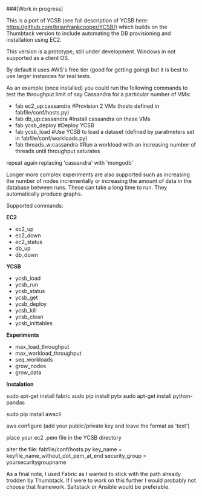 ###[Work in progress]

This is a port of YCSB (see full description of YCSB here: https://github.com/brianfrankcooper/YCSB/) which builds on the Thumbtack version to include automating the DB provisioning and installation using EC2.

This version is a prototype, still under development. Windows in not supported as a client OS.

By default it uses AWS's free tier (good for getting going) but it is best to use larger instances for real tests.

As an example (once installed) you could run the following commands to test the throughput limit of say Cassandra for a particular number of VMs:

- fab ec2_up:cassandra           #Provision 2 VMs (hosts defined in fabfile/conf/hosts.py)
- fab db_up:cassandra            #Install cassandra on these VMs
- fab ycsb_deploy                #Deploy YCSB
- fab ycsb_load                  #Use YCSB to load a dataset (defined by paratmeters set in fabfile/conf/workloads.py)
- fab threads_w:cassandra        #Run a workload with an increasing number of threads until throughput saturates

repeat again replacing 'cassandra' with 'mongodb'

Longer more complex experiments are also supported such as increasing the number of nodes incrementally or increasing the amount of data in the database between runs. These can take a long time to run. They automatically produce graphs.

Supported commands:

**EC2**

- ec2_up
- ec2_down
- ec2_status
- db_up
- db_down

**YCSB**

- ycsb_load
- ycsb_run
- ycsb_status
- ycsb_get
- ycsb_deploy
- ycsb_kill
- ycsb_clean
- ycsb_inittables

**Experiments**

- max_load_throughput
- max_workload_throughput
- seq_workloads
- grow_nodes
- grow_data

**Instalation**

 sudo apt-get install fabric
 sudo pip install pytx
 sudo apt-get install python-pandas

sudo pip install awscli

aws configure (add your public/private key and leave the format as 'text')

place your ec2 .pem file in the YCSB directory

alter the file: fabfile/conf/hosts.py
    key_name = keyfile_name_without_dot_pem_at_end
    security_group = yoursecuritygroupname


As a final note, I used Fabric as I wanted to stick with the path already trodden by Thumbtack. If I were to work on this further I would probably not choose that framework. Saltstack or Ansible would be preferable.